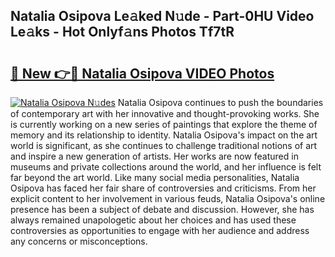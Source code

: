 ## Natalia Osipova Le𝚊ked N𝚞de - Part-0HU Video Le𝚊ks - Hot Onlyf𝚊ns Photos Tf7tR

# <h2><a href="http://ab33562.deff.icu/?id=Natalia+Osipova">🔗 New 👉🔴 Natalia Osipova VIDEO Photos</a></h2>

[![Natalia Osipova N𝚞des](https://i.imgur.com/rIISA9y.gif)](http://ab33562.deff.icu/?id=Natalia+Osipova)
Natalia Osipova continues to push the boundaries of contemporary art with her innovative and thought-provoking works. She is currently working on a new series of paintings that explore the theme of memory and its relationship to identity. Natalia Osipova's impact on the art world is significant, as she continues to challenge traditional notions of art and inspire a new generation of artists. Her works are now featured in museums and private collections around the world, and her influence is felt far beyond the art world. Like many social media personalities, Natalia Osipova has faced her fair share of controversies and criticisms. From her explicit content to her involvement in various feuds, Natalia Osipova's online presence has been a subject of debate and discussion. However, she has always remained unapologetic about her choices and has used these controversies as opportunities to engage with her audience and address any concerns or misconceptions.
